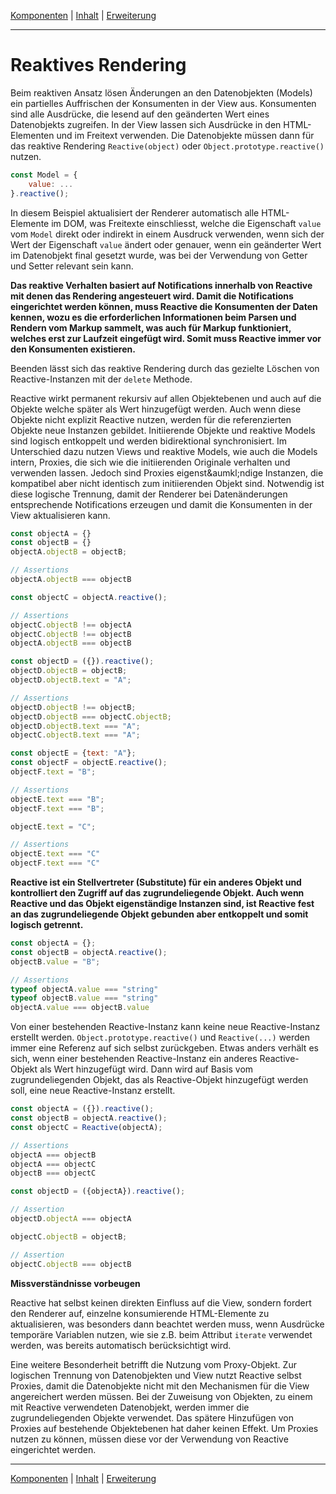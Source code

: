 [Komponenten](composite.md) | [Inhalt](README.md#reaktives-rendering) | [Erweiterung](extension.md)
- - -

# Reaktives Rendering

Beim reaktiven Ansatz l&ouml;sen &Auml;nderungen an den Datenobjekten (Models)
ein partielles Auffrischen der Konsumenten in der View aus. Konsumenten sind
alle Ausdr&uuml;cke, die lesend auf den ge&auml;nderten Wert eines Datenobjekts
zugreifen. In der View lassen sich Ausdr&uuml;cke in den HTML-Elementen und im
Freitext verwenden. Die Datenobjekte m&uuml;ssen dann f&uuml;r das reaktive
Rendering `Reactive(object)` oder `Object.prototype.reactive()` nutzen.

```javascript
const Model = {
    value: ...
}.reactive();
```

In diesem Beispiel aktualisiert der Renderer automatisch alle HTML-Elemente im
DOM, was Freitexte einschliesst, welche die Eigenschaft `value` vom `Model`
direkt oder indirekt in einem Ausdruck verwenden, wenn sich der Wert der
Eigenschaft `value` &auml;ndert oder genauer, wenn ein ge&auml;nderter Wert im
Datenobjekt final gesetzt wurde, was bei der Verwendung von Getter und Setter
relevant sein kann.

__Das reaktive Verhalten basiert auf Notifications innerhalb von Reactive mit
denen das Rendering angesteuert wird. Damit die Notifications eingerichtet
werden k&ouml;nnen, muss Reactive die Konsumenten der Daten kennen, wozu es die
erforderlichen Informationen beim Parsen und Rendern vom Markup sammelt, was
auch f&uuml;r Markup funktioniert, welches erst zur Laufzeit eingef&uuml;gt
wird. Somit muss Reactive immer vor den Konsumenten existieren.__

Beenden l&auml;sst sich das reaktive Rendering durch das gezielte L&ouml;schen
von Reactive-Instanzen mit der `delete` Methode.

Reactive wirkt permanent rekursiv auf allen Objektebenen und auch auf die
Objekte welche sp&auml;ter als Wert hinzugef&uuml;gt werden. Auch wenn diese
Objekte nicht explizit Reactive nutzen, werden f&uuml;r die referenzierten
Objekte neue Instanzen gebildet. Initiierende Objekte und reaktive Models sind
logisch entkoppelt und werden bidirektional synchronisiert. Im Unterschied dazu
nutzen Views und reaktive Models, wie auch die Models intern, Proxies, die sich
wie die initiierenden Originale verhalten und verwenden lassen. Jedoch sind
Proxies eigenst&aumkl;ndige Instanzen, die kompatibel aber nicht identisch zum
initiierenden Objekt sind. Notwendig ist diese logische Trennung, damit der
Renderer bei Daten&auml;nderungen entsprechende Notifications erzeugen und damit
die Konsumenten in der View aktualisieren kann.

```javascript
const objectA = {}
const objectB = {}
objectA.objectB = objectB;

// Assertions
objectA.objectB === objectB

const objectC = objectA.reactive();

// Assertions
objectC.objectB !== objectA
objectC.objectB !== objectB
objectA.objectB === objectB

const objectD = ({}).reactive();
objectD.objectB = objectB;
objectD.objectB.text = "A";

// Assertions
objectD.objectB !== objectB;
objectD.objectB === objectC.objectB;
objectD.objectB.text === "A";
objectC.objectB.text === "A";

const objectE = {text: "A"};
const objectF = objectE.reactive();
objectF.text = "B";

// Assertions
objectE.text === "B";
objectF.text === "B";

objectE.text = "C";

// Assertions
objectE.text === "C"
objectF.text === "C"

```

__Reactive ist ein Stellvertreter (Substitute) f&uuml;r ein anderes Objekt und
kontrolliert den Zugriff auf das zugrundeliegende Objekt. Auch wenn Reactive und
das Objekt eigenst&auml;ndige Instanzen sind, ist Reactive fest an das
zugrundeliegende Objekt gebunden aber entkoppelt und somit logisch getrennt.__

```javascript
const objectA = {};
const objectB = objectA.reactive();
objectB.value = "B";

// Assertions
typeof objectA.value === "string"
typeof objectB.value === "string"
objectA.value === objectB.value
```

Von einer bestehenden Reactive-Instanz kann keine neue Reactive-Instanz
erstellt werden. `Object.prototype.reactive()` und `Reactive(...)` werden immer
eine Referenz auf sich selbst zur&uuml;ckgeben. Etwas anders verh&auml;lt es
sich, wenn einer bestehenden Reactive-Instanz ein anderes Reactive-Objekt als
Wert hinzugef&uuml;gt wird. Dann wird auf Basis vom zugrundeliegenden Objekt,
das als Reactive-Objekt hinzugef&uuml;gt werden soll, eine neue Reactive-Instanz
erstellt.

```javascript
const objectA = ({}).reactive();
const objectB = objectA.reactive();
const objectC = Reactive(objectA);

// Assertions
objectA === objectB
objectA === objectC
objectB === objectC

const objectD = ({objectA}).reactive();

// Assertion
objectD.objectA === objectA

objectC.objectB = objectB;

// Assertion
objectC.objectB === objectB
```

__Missverst&auml;ndnisse vorbeugen__

Reactive hat selbst keinen direkten Einfluss auf die View, sondern fordert den
Renderer auf, einzelne konsumierende HTML-Elemente zu aktualisieren, was
besonders dann beachtet werden muss, wenn Ausdr&uuml;cke tempor&auml;re
Variablen nutzen, wie sie z.B. beim Attribut `iterate` verwendet werden, was
bereits automatisch ber&uuml;cksichtigt wird.

Eine weitere Besonderheit betrifft die Nutzung vom Proxy-Objekt. Zur logischen
Trennung von Datenobjekten und View nutzt Reactive selbst Proxies, damit die
Datenobjekte nicht mit den Mechanismen für die View angereichert werden
m&uuml;ssen. Bei der Zuweisung von Objekten, zu einem mit Reactive verwendeten
Datenobjekt, werden immer die zugrundeliegenden Objekte verwendet. Das
sp&auml;tere Hinzuf&uuml;gen von Proxies auf bestehende Objektebenen hat daher
keinen Effekt. Um Proxies nutzen zu k&ouml;nnen, m&uuml;ssen diese vor der
Verwendung von Reactive eingerichtet werden.



- - -

[Komponenten](composite.md) | [Inhalt](README.md#reaktives-rendering) | [Erweiterung](extension.md)
